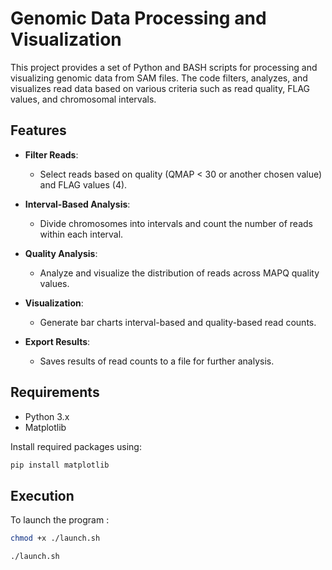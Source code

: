 # Genomic Data Processing and Visualization

This project provides a set of Python and BASH scripts for processing and visualizing genomic data from SAM files. The code filters, analyzes, and visualizes read data based on various criteria such as read quality, FLAG values, and chromosomal intervals.

## Features

- **Filter Reads**:
  - Select reads based on quality (QMAP < 30 or another chosen value) and FLAG values (4).
  
- **Interval-Based Analysis**:
  - Divide chromosomes into intervals and count the number of reads within each interval.
  
- **Quality Analysis**:
  - Analyze and visualize the distribution of reads across MAPQ quality values.
  
- **Visualization**:
  - Generate bar charts interval-based and quality-based read counts.

- **Export Results**:
  - Saves results of read counts to a file for further analysis.

## Requirements

- Python 3.x
- Matplotlib

Install required packages using:
```bash
pip install matplotlib
```

## Execution
To launch the program :

```bash
chmod +x ./launch.sh
```
```bash
./launch.sh
```
